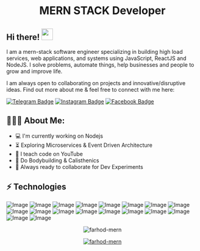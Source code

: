 <h1 align="center">MERN STACK Developer</h1>

## Hi there! <img src="https://raw.githubusercontent.com/aemmadi/aemmadi/master/wave.gif" width="30px">

I am a mern-stack software engineer specializing in building high load services, web applications, and systems using JavaScript, ReactJS and NodeJS. I solve problems, automate things, help businesses and people to grow and improve life. </br>

I am always open to collaborating on projects and innovative/disruptive ideas. Find out more about me & feel free to connect with me here:

[![Telegram Badge](https://img.shields.io/badge/@farhod-shuhratovich-2CA5E0?style=flat-square&logo=telegram&logoColor=white&link=https://t.me/Farhod_shuhratovich)](https://t.me/farhod_shuhratovich)
[![Instagram Badge](https://img.shields.io/badge/-@shuhratovich_uz-D7008A?style=flat-square&labelColor=D7008A&logo=Instagram&logoColor=white&link=https://www.instagram.com/shuhratovich_uz/)](https://www.instagram.com/shuhratovich_uz/)
[![Facebook Badge](https://img.shields.io/badge/-@farhod_shuhrativich-3b5998?style=flat-square&labelColor=3b5998&logo=facebook&logoColor=white&link=https://www.facebook.com/sukhrob.nuraliev.9/)](https://www.facebook.com/sukhrob.nuraliev.9/) 

<h2 align="left">👨🏻‍💻 About Me:</h2>

- :computer: I'm currently working on Nodejs
- :hourglass_flowing_sand:  Exploring Microservices & Event Driven Architecture
- :triangular_flag_on_post: I teach code on YouTube
- :muscle: Do Bodybuilding & Calisthenics
- :rocket: Always ready to collaborate for Dev Experiments

## ⚡ Technologies
![Image](https://img.shields.io/badge/-HTML5-E34F26?style=for-the-badge&logo=html5&logoColor=white)
![Image](https://img.shields.io/badge/-CSS3-1572B6?style=for-the-badge&logo=css3)
![Image](https://img.shields.io/badge/Sass-CC6699?style=for-the-badge&logo=sass&logoColor=white)
![Image](https://img.shields.io/badge/Tailwind_CSS-38B2AC?style=for-the-badge&logo=tailwind-css&logoColor=white)
![Image](https://img.shields.io/badge/-Bootstrap-563D7C?style=for-the-badge&logo=bootstrap)
![Image](https://img.shields.io/badge/JavaScript-323330?style=for-the-badge&logo=javascript&logoColor=F7DF1E)
![Image](https://img.shields.io/badge/React-20232A?style=for-the-badge&logo=react&logoColor=61DAFB)
![Image](https://img.shields.io/badge/Redux-593D88?style=for-the-badge&logo=redux&logoColor=white)
![Image](https://img.shields.io/badge/next.js-000000?style=for-the-badge&logo=nextdotjs&logoColor=white)
![Image](https://img.shields.io/badge/GraphQl-E10098?style=for-the-badge&logo=graphql&logoColor=white)
![Image](https://img.shields.io/badge/Node.js-339933?style=for-the-badge&logo=nodedotjs&logoColor=white)
![Image](https://img.shields.io/badge/Express.js-000000?style=for-the-badge&logo=express&logoColor=white)
![Image](https://img.shields.io/badge/Webpack-8DD6F9?style=for-the-badge&logo=Webpack&logoColor=white)
![Image](https://img.shields.io/badge/MySQL-005C84?style=for-the-badge&logo=mysql&logoColor=white)
![Image](https://img.shields.io/badge/PostgreSQL-316192?style=for-the-badge&logo=postgresql&logoColor=white)
![Image](https://img.shields.io/badge/jQuery-0769AD?style=for-the-badge&logo=jquery&logoColor=white)
![Image](https://img.shields.io/badge/Git-F05032?style=for-the-badge&logo=git&logoColor=white)
![Image](https://img.shields.io/badge/Figma-F24E1E?style=for-the-badge&logo=figma&logoColor=white)

<p align="center"> <img src="https://github-readme-stats.vercel.app/api?username=farhod-mern&show_icons=true&theme=gotham" alt="farhod-mern" />

<p align="center"> <a href="https://github.com/ryo-ma/github-profile-trophy"><img src="https://github-profile-trophy.vercel.app/?username=farhod-mern&theme=onestar&row=1&margin-w=15&margin-h=15&no-bg=true" alt="farhod-mern" /></a> </p>
